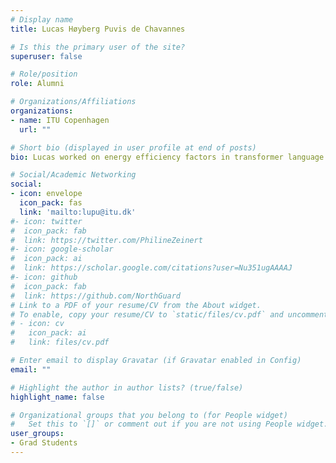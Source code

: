 ```yaml
---
# Display name
title: Lucas Høyberg Puvis de Chavannes

# Is this the primary user of the site?
superuser: false

# Role/position
role: Alumni

# Organizations/Affiliations
organizations:
- name: ITU Copenhagen
  url: ""

# Short bio (displayed in user profile at end of posts)
bio: Lucas worked on energy efficiency factors in transformer language models

# Social/Academic Networking
social:
- icon: envelope
  icon_pack: fas
  link: 'mailto:lupu@itu.dk'
#- icon: twitter
#  icon_pack: fab
#  link: https://twitter.com/PhilineZeinert
#- icon: google-scholar
#  icon_pack: ai
#  link: https://scholar.google.com/citations?user=Nu351ugAAAAJ
#- icon: github
#  icon_pack: fab
#  link: https://github.com/NorthGuard
# Link to a PDF of your resume/CV from the About widget.
# To enable, copy your resume/CV to `static/files/cv.pdf` and uncomment the lines below.
# - icon: cv
#   icon_pack: ai
#   link: files/cv.pdf

# Enter email to display Gravatar (if Gravatar enabled in Config)
email: ""

# Highlight the author in author lists? (true/false)
highlight_name: false

# Organizational groups that you belong to (for People widget)
#   Set this to `[]` or comment out if you are not using People widget.
user_groups:
- Grad Students
---
```


